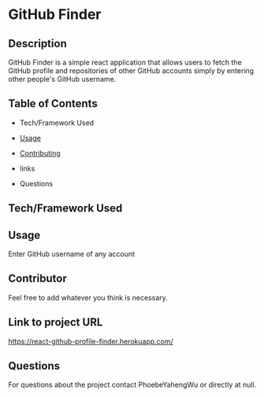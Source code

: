 
# GitHub Finder

## Description
GitHub Finder is a simple react application that allows users to fetch the GitHub profile and repositories of other GitHub accounts simply by entering other people's GitHub username.


## Table of Contents

* Tech/Framework Used

* [Usage](#usage)

* [Contributing](#contributing)

* links

* Questions


## Tech/Framework Used


## Usage
Enter GitHub username of any account

## Contributor
Feel free to add whatever you think is necessary.


## Link to project URL
https://react-github-profile-finder.herokuapp.com/


## Questions

For questions about the project contact PhoebeYahengWu or directly at null.

